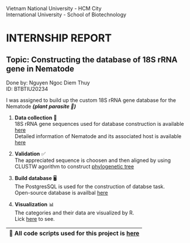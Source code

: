 Vietnam National University - HCM City \
International University -
School of Biotechnology 

# INTERNSHIP REPORT
## Topic: Constructing the database of 18S rRNA gene in Nematode
Done by: Nguyen Ngoc Diem Thuy \
ID: BTBTIU20234


I was assigned to build up the custom 18S rRNA gene database for the Nematode ***(plant parasite :microbe:)***  

1. **Data collection** :open_file_folder: \
  18S rRNA gene sequences used for database construction is available [here](https://docs.github.com/en/get-started/writing-on-github/getting-started-with-writing-and-formatting-on-github/basic-writing-and-formatting-syntax) \
  Detailed information of Nematode and its associated host is available [here](https://docs.github.com/en/get-started/writing-on-github/getting-started-with-writing-and-formatting-on-github/basic-writing-and-formatting-syntax) 

2. **Validation** :white_check_mark: \
The appreciated sequence is choosen and then aligned by using CLUSTW agorithm to construct [phylogenetic tree](https://docs.github.com/en/get-started/writing-on-github/getting-started-with-writing-and-formatting-on-github/basic-writing-and-formatting-syntax) 

  
3. **Build database** :desktop_computer: \
The PostgresSQL is used for the construction of databse task. \
Open-source database is availbal [here](https://docs.github.com/en/get-started/writing-on-github/getting-started-with-writing-and-formatting-on-github/basic-writing-and-formatting-syntax)

5. **Visualization** :bar_chart: \
   The categories and their data are visualized by R. \
   Lick [here](https://docs.github.com/en/get-started/writing-on-github/getting-started-with-writing-and-formatting-on-github/basic-writing-and-formatting-syntax) to see.


|:memo:  All code scripts used for this project is [here](https://docs.github.com/en/get-started/writing-on-github/getting-started-with-writing-and-formatting-on-github/basic-writing-and-formatting-syntax) |
|-------------------------------------------|

